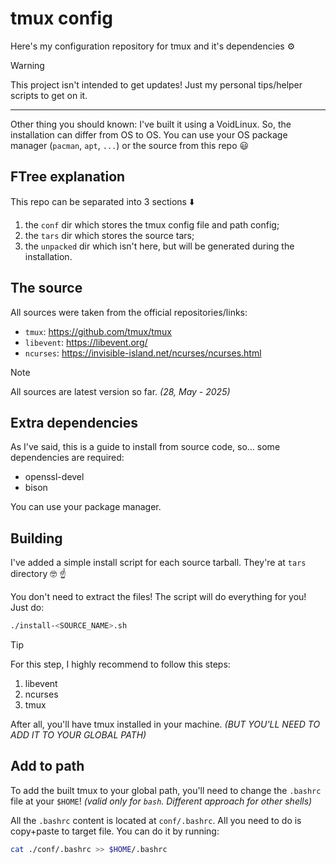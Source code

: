 tmux config
===========

Here's my configuration repository for tmux and it's dependencies ⚙️

> [!WARNING]
>
> This project isn't intended to get updates! Just my personal
> tips/helper scripts to get on it.
>
> ---
>
> Other thing you should known: I've built it using a VoidLinux.
> So, the installation can differ from OS to OS. You can use your OS
> package manager (`pacman`, `apt`, `...`) or the source from this
> repo 😃

## FTree explanation

This repo can be separated into 3 sections ⬇️
1. the `conf` dir which stores the tmux config file and path config;
2. the `tars` dir which stores the source tars;
3. the `unpacked` dir which isn't here, but will be generated during
   the installation.

## The source

All sources were taken from the official repositories/links:
- `tmux`: https://github.com/tmux/tmux
- `libevent`: https://libevent.org/
- `ncurses`: https://invisible-island.net/ncurses/ncurses.html

> [!NOTE]
>
> All sources are latest version so far. _(28, May - 2025)_

## Extra dependencies

As I've said, this is a guide to install from source code, so... some
dependencies are required:
- openssl-devel
- bison

You can use your package manager.

## Building

I've added a simple install script for each source tarball. They're
at `tars` directory 🤓 ☝️

You don't need to extract the files! The script will do everything
for you! Just do:

```sh
./install-<SOURCE_NAME>.sh
```

> [!TIP]
>
> For this step, I highly recommend to follow this steps:
> 1. libevent
> 2. ncurses
> 3. tmux

After all, you'll have tmux installed in your machine.
_(BUT YOU'LL NEED TO ADD IT TO YOUR GLOBAL PATH)_

## Add to path

To add the built tmux to your global path, you'll need to change the
`.bashrc` file at your `$HOME`! _(valid only for `bash`. Different
approach for other shells)_

All the `.bashrc` content is located at `conf/.bashrc`. All you need
to do is copy+paste to target file. You can do it by running:

```sh
cat ./conf/.bashrc >> $HOME/.bashrc
```
